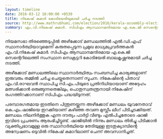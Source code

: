```yaml
---
layout: timeline
date: 2016-03-12 16:00:00 +0530
title: നികേഷ് കുമാര്‍ കോടിയേരിയുമായി ചര്‍ച്ച നടത്തി
source: http://www.mathrubhumi.com/election/2016/kerala-assembly-election/nikesh-met-kodiyeri-malayalam-news-1.924657
summary: എം.വി.നികേഷ് കുമാര്‍. സിപിഎം ആസ്ഥാനമന്ദിരമായ എ.കെ.ജി സെന്റെറിലെത്തി സംസ്ഥാന സെക്രട്ടറി കോടിയേരി ബാലകൃഷ്ണനുമായി ചര്‍ച്ച നടത്തി. 
---
```


നിയമസഭാ തിരഞ്ഞെടുപ്പില്‍ അഴീക്കോട് മണ്ഡലത്തില്‍ എല്‍.ഡി.എഫ് സ്ഥാനാര്‍ത്ഥിയാവുമെന്ന് കരുതപ്പെടുന്ന പ്രമുഖ മാധ്യമപ്രവര്‍ത്തകന്‍ എം.വി.നികേഷ് കുമാര്‍. സിപിഎം ആസ്ഥാനമന്ദിരമായ എ.കെ.ജി സെന്റെറിലെത്തി സംസ്ഥാന സെക്രട്ടറി കോടിയേരി ബാലകൃഷ്ണനുമായി ചര്‍ച്ച നടത്തി. 

അഴീക്കോട് മണ്ഡലത്തിലെ സ്ഥാനാര്‍ത്ഥിത്വം സംബന്ധിച്ച കാര്യങ്ങളാണ് ഇരുവരും തമ്മില്‍ ചര്‍ച്ച ചെയ്തതെന്നാണ് സൂചന. നികേഷിന്റെ പിതാവ് എം.വി.രാഘവന്‍ സ്ഥാപിച്ച സി.എം.പിയുടെ പ്രതിനിധിയായാണ് അദ്ദേഹം മത്സരിക്കാന്‍ ഒരുങ്ങുന്നതെങ്കിലും, പൊതുസ്വതന്ത്രനായി നികേഷിന് രംഗത്തിറക്കാനാണ് സിപിഎം പദ്ധയിടുന്നത്. 

പരമ്പാരഗതമായ ഇടതിനെ പിന്തുണയ്ക്കുന്ന അഴീക്കോട് മണ്ഡലം യുവനേതാവ് കെ.എം.ഷാജിയെ ഇറക്കിയാണ് കഴിഞ്ഞ തവണ മുസ്ലീം ലീഗ് പിടിച്ചടക്കിയത്. മണ്ഡലം നിലനിര്‍ത്തുക എന്ന ദൗത്യം പാര്‍ട്ടി വീണ്ടും എല്‍പിച്ചതോടെ ഷാജി ഇവിടെ പ്രചരണം ആരംഭിച്ചിട്ടുണ്ട്. ഷാജിയില്‍ നിന്നും മണ്ഡലം തിരിച്ചു പിടിക്കാന്‍ വ്യക്തിപ്രഭാവമുള്ള ഒരു സ്ഥാനാര്‍ത്ഥിയെ തേടിയുള്ള ഇടതുക്യാമ്പിന്റെ അന്വേഷണം ഒടുവില്‍ നികേഷ് കുമാറിലാണ് ചെന്ന് അവസാനിച്ചത്. 




